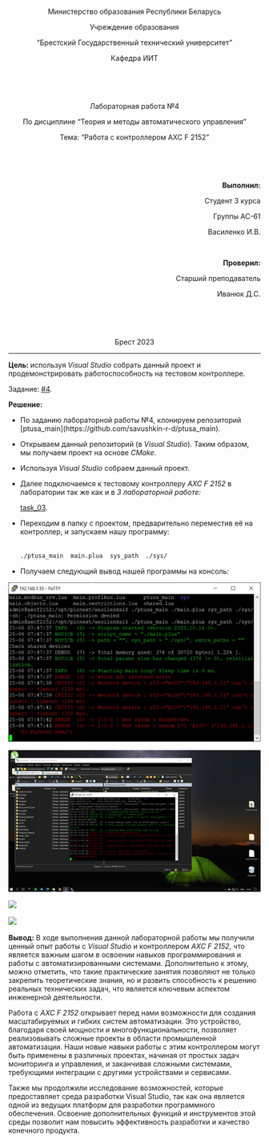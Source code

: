 <p align="center"> Министерство образования Республики Беларусь</p>
<p align="center">Учреждение образования</p>
<p align="center">“Брестский Государственный технический университет”</p>
<p align="center">Кафедра ИИТ</p>
<br><br><br>
<p align="center">Лабораторная работа №4</p>
<p align="center">По дисциплине “Теория и методы автоматического управления”</p>
<p align="center">Тема: “Работа с контроллером AXC F 2152”</p>
<br><br><br>
<p align="right"><strong>Выполнил:</strong></p>
<p align="right">Студент 3 курса</p>
<p align="right">Группы АС-61</p>
<p align="right">Василенко И.В.</p>
<br>
<p align="right"><strong>Проверил:</strong></p>
<p align="right">Старший преподаватель</p>
<p align="right">Иванюк Д.С.</p>
<br><br><br>
<p align="center">Брест 2023</p>

---
<p> <strong>Цель: </strong>используя <em>Visual Studio</em> собрать данный проект и продемонстрировать работоспособность на тестовом контроллере.</p> 

Задание: [#4](../../../../tasks/task_04/readme.md).
<p> <strong>Решение:</strong> </p>
<ul>
<li>По заданию лабораторной работы №4, клонируем репозиторий [ptusa_main](https://github.com/savushkin-r-d/ptusa_main).</li>
<li><p>Открываем данный репозиторий (в <em>Visual Studio</em>). Таким образом, мы получаем проект на основе <em>CMake</em>.</p></li>
<li><p>Используя <em>Visual Studio</em> собраем данный проект.</p></li>
<li><p>Далее подключаемся к тестовому контроллеру <em>AXC F 2152</em> в лаборатории так же как и в <em>3 лабораторной работе:</em> </p></li>

[task_03](../../task_03/doc/readme.md).

<li><p>Переходим в папку с проектом, предварительно переместив её на контроллер, и запускаем нашу программу:</p></li>

``` bash

./ptusa_main  main.plua  sys_path  ./sys/

```

<li><p>Получаем следующий вывод нашей программы на консоль: </p></li>

</ul>

![](images/console.png)

![](images/console-full-screen.png)

![]( images/notebook-console.png)

![](images/notebook.png)

<p> <strong> Вывод:</strong> В ходе выполнения данной лабораторной работы мы получили ценный опыт работы с <em>Visual Studio</em> и контроллером <em>AXC F 2152</em>, что является важным шагом в освоении навыков программирования и работы с автоматизированными системами. Дополнительно к этому, можно отметить, что такие практические занятия позволяют не только закрепить теоретические знания, но и развить способность к решению реальных технических задач, что является ключевым аспектом инженерной деятельности.
<p>Работа с <em>AXC F 2152</em> открывает перед нами возможности для создания масштабируемых и гибких систем автоматизации. Это устройство, благодаря своей мощности и многофункциональности, позволяет реализовывать сложные проекты в области промышленной автоматизации. Наши новые навыки работы с этим контроллером могут быть применены в различных проектах, начиная от простых задач мониторинга и управления, и заканчивая сложными системами, требующими интеграции с другими устройствами и сервисами.</p>
<p>Также мы продолжили исследование возможностей, которые предоставляет среда разработки Visual Studio, так как она является одной из ведущих платформ для разработки программного обеспечения. Освоение дополнительных функций и инструментов этой среды позволит нам повысить эффективность разработки и качество конечного продукта.</p>
